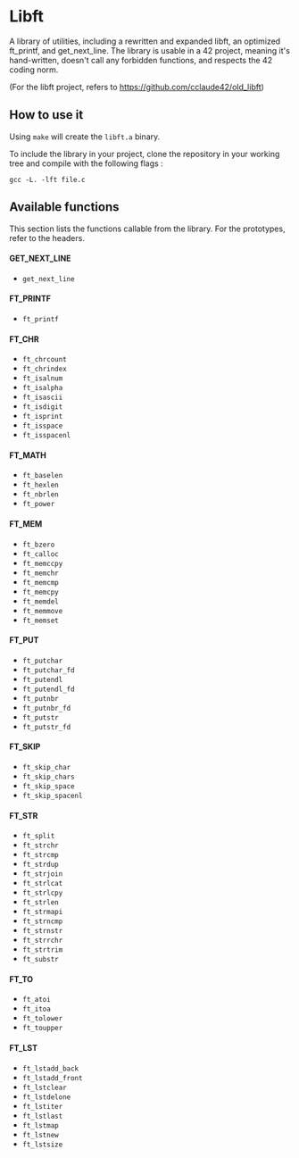 # Libft

A library of utilities, including a rewritten and expanded libft, an optimized ft_printf, and get_next_line. The library is usable in a 42 project, meaning it's hand-written, doesn't call any forbidden functions, and respects the 42 coding norm.

(For the libft project, refers to https://github.com/cclaude42/old_libft)

## How to use it

Using ``make`` will create the ``libft.a`` binary.

To include the library in your project, clone the repository in your working tree and compile with the following flags :

```
gcc -L. -lft file.c
```

## Available functions

This section lists the functions callable from the library. For the prototypes, refer to the headers.

#### GET_NEXT_LINE

* ``get_next_line``

#### FT_PRINTF

* ``ft_printf``

#### FT_CHR

* ``ft_chrcount``
* ``ft_chrindex``
* ``ft_isalnum``
* ``ft_isalpha``
* ``ft_isascii``
* ``ft_isdigit``
* ``ft_isprint``
* ``ft_isspace``
* ``ft_isspacenl``

#### FT_MATH

* ``ft_baselen``
* ``ft_hexlen``
* ``ft_nbrlen``
* ``ft_power``

#### FT_MEM

* ``ft_bzero``
* ``ft_calloc``
* ``ft_memccpy``
* ``ft_memchr``
* ``ft_memcmp``
* ``ft_memcpy``
* ``ft_memdel``
* ``ft_memmove``
* ``ft_memset``

#### FT_PUT

* ``ft_putchar``
* ``ft_putchar_fd``
* ``ft_putendl``
* ``ft_putendl_fd``
* ``ft_putnbr``
* ``ft_putnbr_fd``
* ``ft_putstr``
* ``ft_putstr_fd``

#### FT_SKIP

* ``ft_skip_char``
* ``ft_skip_chars``
* ``ft_skip_space``
* ``ft_skip_spacenl``

#### FT_STR

* ``ft_split``
* ``ft_strchr``
* ``ft_strcmp``
* ``ft_strdup``
* ``ft_strjoin``
* ``ft_strlcat``
* ``ft_strlcpy``
* ``ft_strlen``
* ``ft_strmapi``
* ``ft_strncmp``
* ``ft_strnstr``
* ``ft_strrchr``
* ``ft_strtrim``
* ``ft_substr``

#### FT_TO

* ``ft_atoi``
* ``ft_itoa``
* ``ft_tolower``
* ``ft_toupper``

#### FT_LST

* ``ft_lstadd_back``
* ``ft_lstadd_front``
* ``ft_lstclear``
* ``ft_lstdelone``
* ``ft_lstiter``
* ``ft_lstlast``
* ``ft_lstmap``
* ``ft_lstnew``
* ``ft_lstsize``
